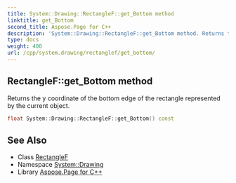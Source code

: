 ```yaml
---
title: System::Drawing::RectangleF::get_Bottom method
linktitle: get_Bottom
second_title: Aspose.Page for C++
description: 'System::Drawing::RectangleF::get_Bottom method. Returns the y coordinate of the bottom edge of the rectangle represented by the current object in C++.'
type: docs
weight: 400
url: /cpp/system.drawing/rectanglef/get_bottom/
---
```

## RectangleF::get_Bottom method


Returns the y coordinate of the bottom edge of the rectangle represented by the current object.

```cpp
float System::Drawing::RectangleF::get_Bottom() const
```

## See Also

* Class [RectangleF](../)
* Namespace [System::Drawing](../../)
* Library [Aspose.Page for C++](../../../)
